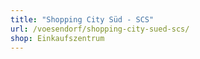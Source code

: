 ```yaml
---
title: "Shopping City Süd - SCS"
url: /voesendorf/shopping-city-sued-scs/
shop: Einkaufszentrum
---
```


